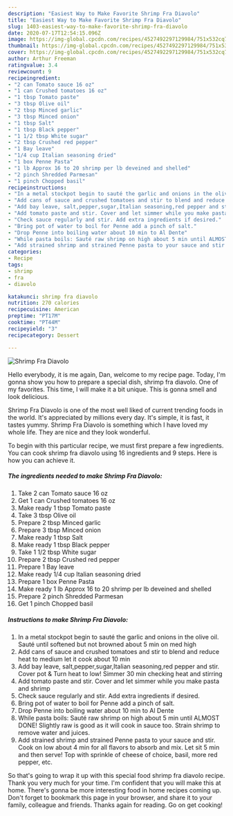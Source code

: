 ```yaml
---
description: "Easiest Way to Make Favorite Shrimp Fra Diavolo"
title: "Easiest Way to Make Favorite Shrimp Fra Diavolo"
slug: 1403-easiest-way-to-make-favorite-shrimp-fra-diavolo
date: 2020-07-17T12:54:15.096Z
image: https://img-global.cpcdn.com/recipes/4527492297129984/751x532cq70/shrimp-fra-diavolo-recipe-main-photo.jpg
thumbnail: https://img-global.cpcdn.com/recipes/4527492297129984/751x532cq70/shrimp-fra-diavolo-recipe-main-photo.jpg
cover: https://img-global.cpcdn.com/recipes/4527492297129984/751x532cq70/shrimp-fra-diavolo-recipe-main-photo.jpg
author: Arthur Freeman
ratingvalue: 3.4
reviewcount: 9
recipeingredient:
- "2 can Tomato sauce 16 oz"
- "1 can Crushed tomatoes 16 oz"
- "1 tbsp Tomato paste"
- "3 tbsp Olive oil"
- "2 tbsp Minced garlic"
- "3 tbsp Minced onion"
- "1 tbsp Salt"
- "1 tbsp Black pepper"
- "1 1/2 tbsp White sugar"
- "2 tbsp Crushed red pepper"
- "1 Bay leave"
- "1/4 cup Italian seasoning dried"
- "1 box Penne Pasta"
- "1 lb Approx 16 to 20 shrimp per lb deveined and shelled"
- "2 pinch Shredded Parmesan"
- "1 pinch Chopped basil"
recipeinstructions:
- "In a metal stockpot begin to sauté the garlic and onions in the olive oil. Sauté until  softened but not browned about 5 min on med high"
- "Add cans of sauce and crushed tomatoes and stir to blend and reduce heat to medium let it cook about 10 min"
- "Add bay leave, salt,pepper,sugar,Italian seasoning,red pepper and stir. Cover pot &amp; Turn heat to low! Simmer 30 min checking heat and stirring"
- "Add tomato paste and stir. Cover and let simmer while you make pasta and shrimp"
- "Check sauce regularly and stir. Add extra ingredients if desired."
- "Bring pot of water to boil for Penne add a pinch of salt."
- "Drop Penne into boiling water about 10 min to Al Dente"
- "While pasta boils: Sauté raw shrimp on high about 5 min until ALMOST DONE! Slightly raw is good as it will cook in sauce too. Strain shrimp to remove water and juices."
- "Add strained shrimp and strained Penne pasta to your sauce and stir. Cook on low about 4 min for all flavors to absorb and mix. Let sit 5 min and then serve! Top with sprinkle of cheese of choice, basil, more red pepper, etc."
categories:
- Recipe
tags:
- shrimp
- fra
- diavolo

katakunci: shrimp fra diavolo 
nutrition: 270 calories
recipecuisine: American
preptime: "PT17M"
cooktime: "PT44M"
recipeyield: "3"
recipecategory: Dessert

---
```



![Shrimp Fra Diavolo](https://img-global.cpcdn.com/recipes/4527492297129984/751x532cq70/shrimp-fra-diavolo-recipe-main-photo.jpg)

Hello everybody, it is me again, Dan, welcome to my recipe page. Today, I'm gonna show you how to prepare a special dish, shrimp fra diavolo. One of my favorites. This time, I will make it a bit unique. This is gonna smell and look delicious.



Shrimp Fra Diavolo is one of the most well liked of current trending foods in the world. It's appreciated by millions every day. It's simple, it is fast, it tastes yummy. Shrimp Fra Diavolo is something which I have loved my whole life. They are nice and they look wonderful.


To begin with this particular recipe, we must first prepare a few ingredients. You can cook shrimp fra diavolo using 16 ingredients and 9 steps. Here is how you can achieve it.

<!--inarticleads1-->

##### The ingredients needed to make Shrimp Fra Diavolo:

1. Take 2 can Tomato sauce 16 oz
1. Get 1 can Crushed tomatoes 16 oz
1. Make ready 1 tbsp Tomato paste
1. Take 3 tbsp Olive oil
1. Prepare 2 tbsp Minced garlic
1. Prepare 3 tbsp Minced onion
1. Make ready 1 tbsp Salt
1. Make ready 1 tbsp Black pepper
1. Take 1 1/2 tbsp White sugar
1. Prepare 2 tbsp Crushed red pepper
1. Prepare 1 Bay leave
1. Make ready 1/4 cup Italian seasoning dried
1. Prepare 1 box Penne Pasta
1. Make ready 1 lb Approx 16 to 20 shrimp per lb deveined and shelled
1. Prepare 2 pinch Shredded Parmesan
1. Get 1 pinch Chopped basil




<!--inarticleads2-->

##### Instructions to make Shrimp Fra Diavolo:

1. In a metal stockpot begin to sauté the garlic and onions in the olive oil. Sauté until  softened but not browned about 5 min on med high
1. Add cans of sauce and crushed tomatoes and stir to blend and reduce heat to medium let it cook about 10 min
1. Add bay leave, salt,pepper,sugar,Italian seasoning,red pepper and stir. Cover pot &amp; Turn heat to low! Simmer 30 min checking heat and stirring
1. Add tomato paste and stir. Cover and let simmer while you make pasta and shrimp
1. Check sauce regularly and stir. Add extra ingredients if desired.
1. Bring pot of water to boil for Penne add a pinch of salt.
1. Drop Penne into boiling water about 10 min to Al Dente
1. While pasta boils: Sauté raw shrimp on high about 5 min until ALMOST DONE! Slightly raw is good as it will cook in sauce too. Strain shrimp to remove water and juices.
1. Add strained shrimp and strained Penne pasta to your sauce and stir. Cook on low about 4 min for all flavors to absorb and mix. Let sit 5 min and then serve! Top with sprinkle of cheese of choice, basil, more red pepper, etc.




So that's going to wrap it up with this special food shrimp fra diavolo recipe. Thank you very much for your time. I'm confident that you will make this at home. There's gonna be more interesting food in home recipes coming up. Don't forget to bookmark this page in your browser, and share it to your family, colleague and friends. Thanks again for reading. Go on get cooking!
